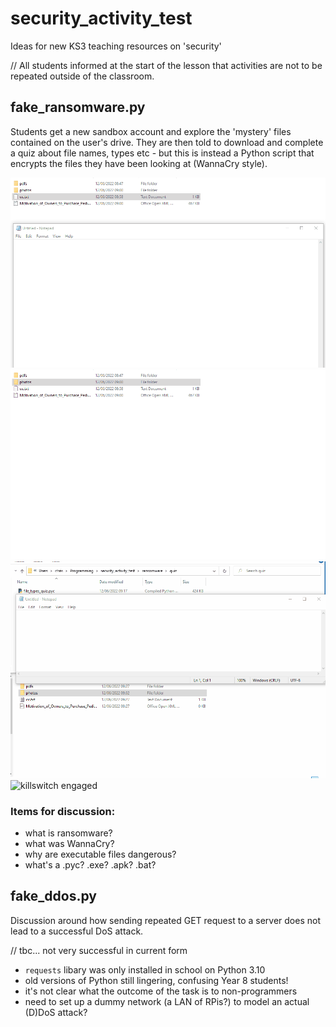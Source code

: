 # security_activity_test
Ideas for new KS3 teaching resources on 'security'

// All students informed at the start of the lesson that activities are not to be repeated outside of the classroom.

## fake_ransomware.py

Students get a new sandbox account and explore the 'mystery' files contained on the user's drive. They are then told to download and complete a quiz about file names, types etc - but this is instead a Python script that encrypts the files they have been looking at (WannaCry style).

![intro](readme_assets/01-intro.gif)
![exploring files](readme_assets/02-explore-files.gif)
![ransomware attack!](readme_assets/03-ransomware-attack.gif)
![killswitch engaged](readme_assets/04-killswitch-engaged.gif)

### Items for discussion:

- what is ransomware?
- what was WannaCry?
- why are executable files dangerous?
- what's a .pyc? .exe? .apk? .bat?

>>>

## fake_ddos.py
Discussion around how sending repeated GET request to a server does not lead to a successful DoS attack.

// tbc... not very successful in current form

- `requests` libary was only installed in school on Python 3.10
- old versions of Python still lingering, confusing Year 8 students!
- it's not clear what the outcome of the task is to non-programmers
- need to set up a dummy network (a LAN of RPis?) to model an actual (D)DoS attack?